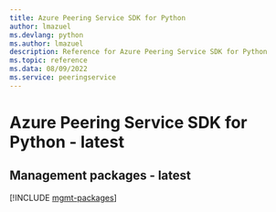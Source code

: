 ```yaml
---
title: Azure Peering Service SDK for Python
author: lmazuel
ms.devlang: python
ms.author: lmazuel
description: Reference for Azure Peering Service SDK for Python
ms.topic: reference
ms.data: 08/09/2022
ms.service: peeringservice
---
```

# Azure Peering Service SDK for Python - latest

## Management packages - latest
[!INCLUDE [mgmt-packages](peering-service-mgmt-index.md)]